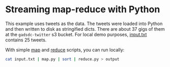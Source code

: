 # Streaming map-reduce with Python

This example uses tweets as the data. The tweets were loaded into Python and then written to disk as stringified dicts. There are about 37 gigs of them at the `gadsdc-twitter` s3 bucket. For local demo purposes, [input.txt](input.txt) contains 25 tweets.

With simple [map](map.py) and [reduce](reduce.py) scripts, you can run locally:

```bash
cat input.txt | map.py | sort | reduce.py > output
```

